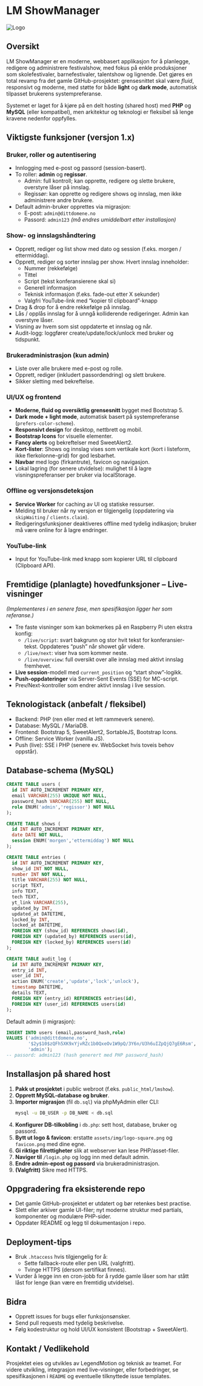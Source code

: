 # LM ShowManager

![Logo](Screenshots/logo.png)

## Oversikt
LM ShowManager er en moderne, webbasert applikasjon for å planlegge, redigere og administrere festivalshow, med fokus på enkle produksjoner som skolefestivaler, barnefestivaler, talentshow og lignende. Det gjøres en total revamp fra det gamle GitHub-prosjektet: grensesnittet skal være *fluid*, responsivt og moderne, med støtte for både **light** og **dark mode**, automatisk tilpasset brukerens systempreferanse.

Systemet er laget for å kjøre på en delt hosting (shared host) med **PHP** og **MySQL** (eller kompatibel), men arkitektur og teknologi er fleksibel så lenge kravene nedenfor oppfylles.

## Viktigste funksjoner (versjon 1.x)

### Bruker, roller og autentisering
- Innlogging med e-post og passord (session-basert).  
- To roller: **admin** og **regissør**.  
  - Admin: full kontroll; kan opprette, redigere og slette brukere, overstyre låser på innslag.  
  - Regissør: kan opprette og redigere shows og innslag, men ikke administrere andre brukere.  
- Default admin-bruker opprettes via migrasjon:  
  - E-post: `admin@dittdomene.no`  
  - Passord: `admin123` *(må endres umiddelbart etter installasjon)*

### Show- og innslagshåndtering
- Opprett, rediger og list show med dato og session (f.eks. morgen / ettermiddag).  
- Opprett, rediger og sorter innslag per show. Hvert innslag inneholder:
  - Nummer (rekkefølge)
  - Tittel
  - Script (tekst konferansierene skal si)
  - Generell informasjon
  - Teknisk informasjon (f.eks. fade-out etter X sekunder)
  - Valgfri YouTube-link med “kopier til clipboard”-knapp  
- Drag & drop for å endre rekkefølge på innslag.  
- Lås / opplås innslag for å unngå kolliderende redigeringer. Admin kan overstyre låser.  
- Visning av hvem som sist oppdaterte et innslag og når.  
- Audit-logg: loggfører create/update/lock/unlock med bruker og tidspunkt.

### Brukeradministrasjon (kun admin)
- Liste over alle brukere med e-post og rolle.  
- Opprett, rediger (inkludert passordendring) og slett brukere.  
- Sikker sletting med bekreftelse.  

### UI/UX og frontend
- **Moderne, fluid og oversiktlig grensesnitt** bygget med Bootstrap 5.  
- **Dark mode + light mode**, automatisk basert på systempreferanse (`prefers-color-scheme`).  
- **Responsivt design** for desktop, nettbrett og mobil.  
- **Bootstrap Icons** for visuelle elementer.  
- **Fancy alerts** og bekreftelser med SweetAlert2.  
- **Kort-lister**: Shows og innslag vises som vertikale kort (kort i listeform, ikke flerkolonne-grid) for god lesbarhet.  
- **Navbar** med logo (firkantrute), favicon og navigasjon.  
- Lokal lagring (for senere utvidelse): mulighet til å lagre visningspreferanser per bruker via localStorage.

### Offline og versjonsdeteksjon
- **Service Worker** for caching av UI og statiske ressurser.  
- Melding til bruker når ny versjon er tilgjengelig (oppdatering via `skipWaiting` / `clients.claim`).  
- Redigeringsfunksjoner deaktiveres offline med tydelig indikasjon; bruker må være online for å lagre endringer.

### YouTube-link
- Input for YouTube-link med knapp som kopierer URL til clipboard (Clipboard API).

## Fremtidige (planlagte) hovedfunksjoner – Live-visninger
*(Implementeres i en senere fase, men spesifikasjon ligger her som referanse.)*  
- Tre faste visninger som kan bokmerkes på en Raspberry Pi uten ekstra konfig:
  - `/live/script`: svart bakgrunn og stor hvit tekst for konferansier-tekst. Oppdateres “push” når showet går videre.  
  - `/live/next`: viser hva som kommer neste.  
  - `/live/overview`: full oversikt over alle innslag med aktivt innslag fremhevet.  
- **Live session**-modell med `current_position` og “start show”-logikk.  
- **Push-oppdateringer** via Server-Sent Events (SSE) for MC-script.  
- Prev/Next-kontroller som endrer aktivt innslag i live session.

## Teknologistack (anbefalt / fleksibel)
- Backend: PHP (ren eller med et lett rammeverk senere).  
- Database: MySQL / MariaDB.  
- Frontend: Bootstrap 5, SweetAlert2, SortableJS, Bootstrap Icons.  
- Offline: Service Worker (vanilla JS).  
- Push (live): SSE i PHP (senere ev. WebSocket hvis toveis behov oppstår).

## Database-schema (MySQL)

```sql
CREATE TABLE users (
  id INT AUTO_INCREMENT PRIMARY KEY,
  email VARCHAR(255) UNIQUE NOT NULL,
  password_hash VARCHAR(255) NOT NULL,
  role ENUM('admin','regissor') NOT NULL
);

CREATE TABLE shows (
  id INT AUTO_INCREMENT PRIMARY KEY,
  date DATE NOT NULL,
  session ENUM('morgen','ettermiddag') NOT NULL
);

CREATE TABLE entries (
  id INT AUTO_INCREMENT PRIMARY KEY,
  show_id INT NOT NULL,
  number INT NOT NULL,
  title VARCHAR(255) NOT NULL,
  script TEXT,
  info TEXT,
  tech TEXT,
  yt_link VARCHAR(255),
  updated_by INT,
  updated_at DATETIME,
  locked_by INT,
  locked_at DATETIME,
  FOREIGN KEY (show_id) REFERENCES shows(id),
  FOREIGN KEY (updated_by) REFERENCES users(id),
  FOREIGN KEY (locked_by) REFERENCES users(id)
);

CREATE TABLE audit_log (
  id INT AUTO_INCREMENT PRIMARY KEY,
  entry_id INT,
  user_id INT,
  action ENUM('create','update','lock','unlock'),
  timestamp DATETIME,
  details TEXT,
  FOREIGN KEY (entry_id) REFERENCES entries(id),
  FOREIGN KEY (user_id) REFERENCES users(id)
);
```

Default admin (i migrasjon):

```sql
INSERT INTO users (email,password_hash,role)
VALUES ('admin@dittdomene.no',
        '$2y$10$zQFh5XK9xYjvRZc1b0QxeOv1W9pQ/3Y6n/U3h6uIZpQjQ7gE6Rsm',
        'admin');
-- passord: admin123 (hash generert med PHP password_hash)
```

## Installasjon på shared host

1. **Pakk ut prosjektet** i public webroot (f.eks. `public_html/lmshow`).  
2. **Opprett MySQL-database og bruker**.  
3. **Importer migrasjon** (fil `db.sql`) via phpMyAdmin eller CLI:
   ```bash
   mysql -u DB_USER -p DB_NAME < db.sql
   ```  
4. **Konfigurer DB-tilkobling** i `db.php`: sett host, database, bruker og passord.  
5. **Bytt ut logo & favicon**: erstatte `assets/img/logo-square.png` og `favicon.png` med dine egne.  
6. **Gi riktige filrettigheter** slik at webserver kan lese PHP/asset-filer.  
7. **Naviger til** `/login.php` og logg inn med default admin.  
8. **Endre admin-epost og passord** via brukeradministrasjon.  
9. **(Valgfritt)** Sikre med HTTPS.

## Oppgradering fra eksisterende repo
- Det gamle GitHub-prosjektet er utdatert og bør retenkes best practise.  
- Slett eller arkiver gamle UI-filer; nyt moderne struktur med partials, komponenter og modulære PHP-sider.  
- Oppdater README og legg til dokumentasjon i repo.

## Deployment-tips
- Bruk `.htaccess` hvis tilgjengelig for å:
  - Sette fallback-route eller pen URL (valgfritt).  
  - Tvinge HTTPS (dersom sertifikat finnes).  
- Vurder å legge inn en cron-jobb for å rydde gamle låser som har stått låst for lenge (kan være en fremtidig utvidelse).

## Bidra
- Opprett issues for bugs eller funksjonsønsker.  
- Send pull requests med tydelig beskrivelse.  
- Følg kodestruktur og hold UI/UX konsistent (Bootstrap + SweetAlert).  


## Kontakt / Vedlikehold
Prosjektet eies og utvikles av LegendMotion og teknisk av teamet. For videre utvikling, integrasjon med live-visninger, eller forbedringer, se spesifikasjonen i `README` og eventuelle tilknyttede issue templates.
